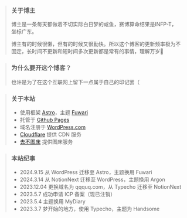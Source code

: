> ### 关于博主
> 博主是一条每天都做着不切实际白日梦的咸鱼，赛博算命结果是INFP-T，坐标广东。
> 
> 博主有的时候很懒，但有的时候又很勤快。所以这个博客的更新频率极为不固定，长时间不更新和短时间多次更新都是常有的事情，理解万岁🙌



> ### 为什么要开这个博客？
> 也许是为了在这个互联网上留下一点属于自己的印记罢（



> ### 关于本站
> - 使用框架 [Astro](https://github.com/withastro/astro)，主题 [Fuwari](https://github.com/saicaca/fuwari)
> - 托管于 [Github Pages](https://github.com/f1shQAQ/f1shQAQ.github.io)
> - 域名注册于 [WordPress.com](https://wordpress.com/)
> - [Cloudflare](https://cloudflare.com/) 提供 CDN 服务
> - [去不图床](https://7bu.top/) 提供图床服务



> ### 本站纪事
> - 2024.9.15  从 WordPress 迁移至 Astro，主题换用 Fuwari
> -  2024.3.14  从 NotionNext 迁移至 WordPress，主题换用 Argon
> - 2023.12.04  更换域名为 qqquq.com，从 Typecho 迁移至 NotionNext
> - 2023.5.7  成功申请 ICP 备案（现已注销）
> - 2023.5.4  主题换用 MyDiary
> - 2023.3.7  梦开始的地方，使用 Typecho，主题为 Handsome

